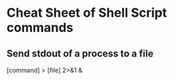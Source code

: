 # Cheat Sheet of Shell Script commands

## Send stdout of a process to a file

[command] > [file] 2>&1 &